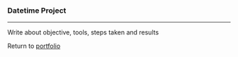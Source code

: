 ### Datetime Project
***

Write about objective, tools, steps taken and results
 
 
Return to [portfolio](../../../../) 
